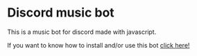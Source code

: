 # Discord music bot

This is a music bot for discord made with javascript.

If you want to know how to install and/or use this bot [click here!](https://youtu.be/2o_hS1D6LDE)